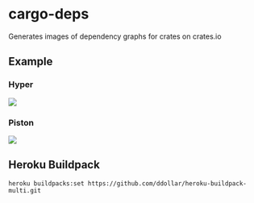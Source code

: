 # cargo-deps

Generates images of dependency graphs for crates on crates.io

## Example

### Hyper

![](https://crate-deps.herokuapp.com/hyper)

### Piston

![](https://crate-deps.herokuapp.com/piston)

## Heroku Buildpack

```
heroku buildpacks:set https://github.com/ddollar/heroku-buildpack-multi.git
```
